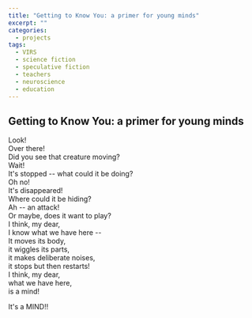 ```yaml
---
title: "Getting to Know You: a primer for young minds"
excerpt: ""
categories:
  - projects
tags:
  - VIRS
  - science fiction
  - speculative fiction
  - teachers
  - neuroscience
  - education
---
```


## Getting to Know You: a primer for young minds

Look!  
Over there!  
Did you see that creature moving?  
Wait!  
It's stopped -- what could it be doing?  
Oh no!  
It's disappeared!  
Where could it be hiding?  
Ah -- an attack!  
Or maybe, does it want to play?  
I think, my dear,  
I know what we have here --  
It moves its body,  
it wiggles its parts,  
it makes deliberate noises,  
it stops but then restarts!  
I think, my dear,  
what we have here,  
is a mind!  

It's a MIND!!  
